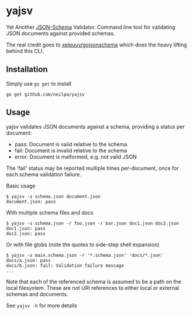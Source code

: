 # yajsv

Yet Another [JSON-Schema](https://json-schema.org) Validator. Command line tool for validating JSON documents against provided schemas.

The real credit goes to [xeipuuv/gojsonschema](https://github.com/xeipuuv/gojsonschema) which does the heavy lifting behind this CLI.

## Installation

Simply use `go get` to install

```
go get github.com/neilpa/yajsv
```

## Usage

yajsv validates JSON documents against a schema, providing a status per document:

  * pass: Document is valid relative to the schema
  * fail: Document is invalid relative to the schema
  * error: Document is malformed, e.g. not valid JSON

The 'fail' status may be reported multiple times per-document, once for each schema validation failure.

Basic usage

```
$ yajsv -s schema.json document.json
document.json: pass
```

With multiple schema files and docs

```
$ yajsv -s schema.json -r foo.json -r bar.json doc1.json doc2.json
doc1.json: pass
doc2.json: pass
```

Or with file globs (note the quotes to side-step shell expansion)

```
$ yajsv -s main.schema.json -r '*.schema.json' 'docs/*.json'
docs/a.json: pass
docs/b.json: fail: Validation failure message
...
```

Note that each of the referenced schema is assumed to be a path on the local filesystem. These are not
URI references to either local or external schemas and documents.

See `yajsv -h` for more details

